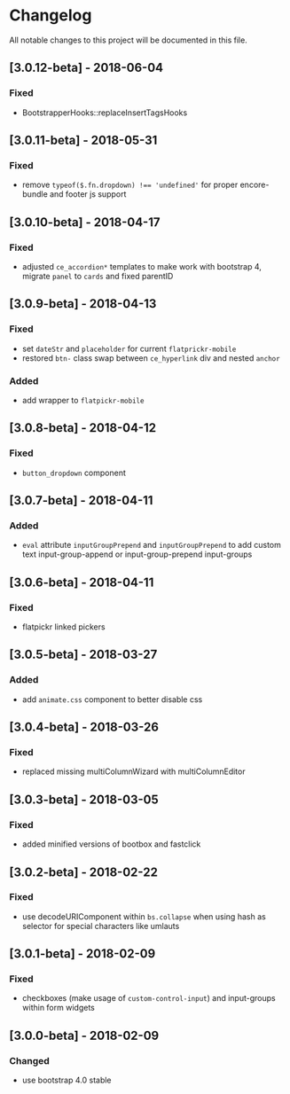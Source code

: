 # Changelog
All notable changes to this project will be documented in this file.

## [3.0.12-beta] - 2018-06-04

### Fixed
- BootstrapperHooks::replaceInsertTagsHooks

## [3.0.11-beta] - 2018-05-31

### Fixed
- remove `typeof($.fn.dropdown) !== 'undefined'` for proper encore-bundle and footer js support

## [3.0.10-beta] - 2018-04-17

### Fixed
- adjusted `ce_accordion*` templates to make work with bootstrap 4, migrate `panel` to `cards` and fixed parentID

## [3.0.9-beta] - 2018-04-13

### Fixed
- set `dateStr` and `placeholder` for current `flatprickr-mobile` 
- restored `btn-` class swap between `ce_hyperlink` div and nested `anchor`

### Added
- add wrapper to `flatpickr-mobile` 

## [3.0.8-beta] - 2018-04-12

### Fixed
- `button_dropdown` component

## [3.0.7-beta] - 2018-04-11

### Added
- `eval` attribute `inputGroupPrepend` and `inputGroupPrepend` to add custom text input-group-append or input-group-prepend input-groups 

## [3.0.6-beta] - 2018-04-11

### Fixed
- flatpickr linked pickers

## [3.0.5-beta] - 2018-03-27

### Added
- add `animate.css` component to better disable css

## [3.0.4-beta] - 2018-03-26

### Fixed
- replaced missing multiColumnWizard with multiColumnEditor 

## [3.0.3-beta] - 2018-03-05

### Fixed
- added minified versions of bootbox and fastclick

## [3.0.2-beta] - 2018-02-22

### Fixed
- use decodeURIComponent within `bs.collapse` when using hash as selector for special characters like umlauts

## [3.0.1-beta] - 2018-02-09

### Fixed
- checkboxes (make usage of `custom-control-input`) and input-groups within form widgets

## [3.0.0-beta] - 2018-02-09

### Changed
- use bootstrap 4.0 stable

